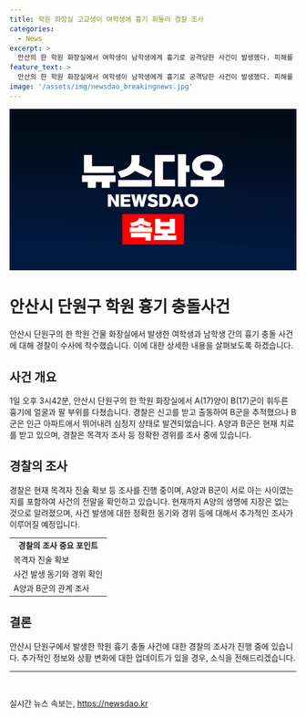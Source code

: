 ```yaml
---
title: 학원 화장실 고교생이 여학생에 흉기 휘둘러 경찰 조사
categories:
  - News
excerpt: >
  안산의 한 학원 화장실에서 여학생이 남학생에게 흉기로 공격당한 사건이 발생했다. 피해를 입은 여학생과 가해자 남학생은 현재 치료를 받고 있으며, 가해자는 인근 아파트에서 심정지 상태로 발견되었다. 경찰은 목격자 조사를 진행하며, 사건 경위를 조사 중이라고 밝혔다. 현재 피해를 입은 여학생은 생명에 지장이 없는 것으로 전해졌으며, 피해자와 가해자 간의 관계에 대해 추가 조사 중이라고 말했다.
feature_text: >
  안산의 한 학원 화장실에서 여학생이 남학생에게 흉기로 공격당한 사건이 발생했다. 피해를 입은 여학생과 가해자 남학생은 현재 치료를 받고 있으며, 가해자는 인근 아파트에서 심정지 상태로 발견되었다. 경찰은 목격자 조사를 진행하며, 사건 경위를 조사 중이라고 밝혔다. 현재 피해를 입은 여학생은 생명에 지장이 없는 것으로 전해졌으며, 피해자와 가해자 간의 관계에 대해 추가 조사 중이라고 말했다.
image: '/assets/img/newsdao_breakingnews.jpg'
---
```


<p><img src="/assets/img/newsdao_breakingnews.jpg" alt="cryptoinkorea 속보" /></p>

<h1>안산시 단원구 학원 흉기 충돌사건</h1>

<p data-ke-size="size16">안산시 단원구의 한 학원 건물 화장실에서 발생한 여학생과 남학생 간의 흉기 충돌 사건에 대해 경찰이 수사에 착수했습니다. 이에 대한 상세한 내용을 살펴보도록 하겠습니다.</p>

<h2 data-ke-size="size26">사건 개요</h2>

<p>1일 오후 3시42분, 안산시 단원구의 한 학원 화장실에서 A(17)양이 B(17)군이 휘두른 흉기에 얼굴과 팔 부위를 다쳤습니다. 경찰은 신고를 받고 출동하여 B군을 추적했으나 B군은 인근 아파트에서 뛰어내려 심정지 상태로 발견되었습니다. A양과 B군은 현재 치료를 받고 있으며, 경찰은 목격자 조사 등 정확한 경위를 조사 중에 있습니다.</p>

<h2 data-ke-size="size26">경찰의 조사</h2>

<p>경찰은 현재 목격자 진술 확보 등 조사를 진행 중이며, A양과 B군이 서로 아는 사이였는지를 포함하여 사건의 전말을 확인하고 있습니다. 현재까지 A양의 생명에 지장은 없는 것으로 알려졌으며, 사건 발생에 대한 정확한 동기와 경위 등에 대해서 추가적인 조사가 이루어질 예정입니다.</p>

<table>
    <tr>
        <td style="text-align: center; height: 17px;"><b>경찰의 조사 중요 포인트</b></td>
    </tr>
    <tr>
        <td>목격자 진술 확보</td>
    </tr>
    <tr>
        <td>사건 발생 동기와 경위 확인</td>
    </tr>
    <tr>
        <td>A양과 B군의 관계 조사</td>
    </tr>
</table>

<h2 data-ke-size="size26">결론</h2>

<p>안산시 단원구에서 발생한 학원 흉기 충돌 사건에 대한 경찰의 조사가 진행 중에 있습니다. 추가적인 정보와 상황 변화에 대한 업데이트가 있을 경우, 소식을 전해드리겠습니다.</p>

<hr>

<p data-ke-size="size16">&nbsp;</p>
실시간 뉴스 속보는, <a href="https://newsdao.kr" rel="dofollow">https://newsdao.kr</a>


